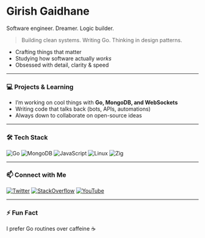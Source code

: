 # Girish Gaidhane

Software engineer. Dreamer. Logic builder.

> Building clean systems. Writing Go. Thinking in design patterns.

- Crafting things that matter
- Studying how software actually *works*
- Obsessed with detail, clarity & speed

---

### 💻 Projects & Learning
- I’m working on cool things with **Go, MongoDB, and WebSockets**
- Writing code that talks back (bots, APIs, automations)
- Always down to collaborate on open-source ideas

---

### 🛠️ Tech Stack
![Go](https://img.shields.io/badge/Go-00ADD8?style=for-the-badge&logo=go&logoColor=white)
![MongoDB](https://img.shields.io/badge/MongoDB-4EA94B?style=for-the-badge&logo=mongodb&logoColor=white)
![JavaScript](https://img.shields.io/badge/JavaScript-F7DF1E?style=for-the-badge&logo=javascript&logoColor=black)
![Linux](https://img.shields.io/badge/Linux-FCC624?style=for-the-badge&logo=linux&logoColor=black)
![Zig](https://img.shields.io/badge/Zig-F7A41D?style=for-the-badge&logo=zig&logoColor=black)


---

### 📫 Connect with Me
[![Twitter](https://img.shields.io/badge/Twitter-1DA1F2?style=for-the-badge&logo=twitter&logoColor=white)](https://twitter.com/)
[![StackOverflow](https://img.shields.io/badge/StackOverflow-F48024?style=for-the-badge&logo=stackoverflow&logoColor=white)](https://stackoverflow.com/)
[![YouTube](https://img.shields.io/badge/YouTube-FF0000?style=for-the-badge&logo=youtube&logoColor=white)](https://www.youtube.com/)

---

### ⚡ Fun Fact
I prefer Go routines over caffeine ☕

